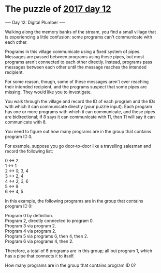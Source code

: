 # The puzzle of [2017 day 12](https://adventofcode.com/2017/day/12)

--- Day 12: Digital Plumber ---

Walking along the memory banks of the stream, you find a small village that is experiencing a little confusion: some programs can't communicate with each other.

Programs in this village communicate using a fixed system of pipes. Messages are passed between programs using these pipes, but most programs aren't connected to each other directly.  Instead, programs pass messages between each other until the message reaches the intended recipient.

For some reason, though, some of these messages aren't ever reaching their intended recipient, and the programs suspect that some pipes are missing. They would like you to investigate.

You walk through the village and record the ID of each program and the IDs with which it can communicate directly (your puzzle input). Each program has one or more programs with which it can communicate, and these pipes are bidirectional; if 8 says it can communicate with 11, then 11 will say it can communicate with 8.

You need to figure out how many programs are in the group that contains program ID 0.

For example, suppose you go door-to-door like a travelling salesman and record the following list:

0 <-> 2\
1 <-> 1\
2 <-> 0, 3, 4\
3 <-> 2, 4\
4 <-> 2, 3, 6\
5 <-> 6\
6 <-> 4, 5

In this example, the following programs are in the group that contains program ID 0:

Program 0 by definition.\
Program 2, directly connected to program 0.\
Program 3 via program 2.\
Program 4 via program 2.\
Program 5 via programs 6, then 4, then 2.\
Program 6 via programs 4, then 2.

Therefore, a total of 6 programs are in this group; all but program 1, which has a pipe that connects it to itself.

How many programs are in the group that contains program ID 0?